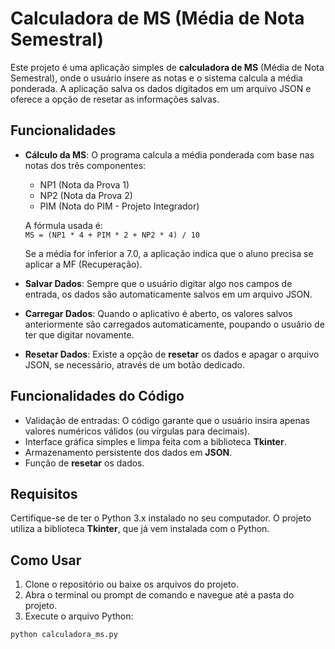 # Calculadora de MS (Média de Nota Semestral)

Este projeto é uma aplicação simples de **calculadora de MS** (Média de Nota Semestral), onde o usuário insere as notas e o sistema calcula a média ponderada. A aplicação salva os dados digitados em um arquivo JSON e oferece a opção de resetar as informações salvas.

## Funcionalidades

- **Cálculo da MS**: O programa calcula a média ponderada com base nas notas dos três componentes:
  - NP1 (Nota da Prova 1)
  - NP2 (Nota da Prova 2)
  - PIM (Nota do PIM - Projeto Integrador)
  
  A fórmula usada é:  
  `MS = (NP1 * 4 + PIM * 2 + NP2 * 4) / 10`
  
  Se a média for inferior a 7.0, a aplicação indica que o aluno precisa se aplicar a MF (Recuperação).

- **Salvar Dados**: Sempre que o usuário digitar algo nos campos de entrada, os dados são automaticamente salvos em um arquivo JSON.

- **Carregar Dados**: Quando o aplicativo é aberto, os valores salvos anteriormente são carregados automaticamente, poupando o usuário de ter que digitar novamente.

- **Resetar Dados**: Existe a opção de **resetar** os dados e apagar o arquivo JSON, se necessário, através de um botão dedicado.

## Funcionalidades do Código

- Validação de entradas: O código garante que o usuário insira apenas valores numéricos válidos (ou vírgulas para decimais).
- Interface gráfica simples e limpa feita com a biblioteca **Tkinter**.
- Armazenamento persistente dos dados em **JSON**.
- Função de **resetar** os dados.

## Requisitos

Certifique-se de ter o Python 3.x instalado no seu computador. O projeto utiliza a biblioteca **Tkinter**, que já vem instalada com o Python.

## Como Usar

1. Clone o repositório ou baixe os arquivos do projeto.
2. Abra o terminal ou prompt de comando e navegue até a pasta do projeto.
3. Execute o arquivo Python:

```bash
python calculadora_ms.py
